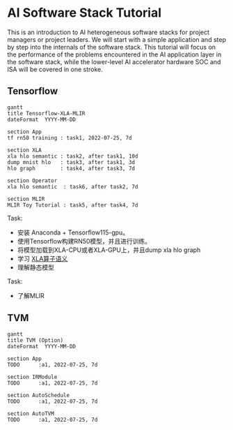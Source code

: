 # AI Software Stack Tutorial

This is an introduction to AI heterogeneous software stacks for project managers or project leaders. We will start with a simple application and step by step into the internals of the software stack. This tutorial will focus on the performance of the problems encountered in the AI application layer in the software stack, while the lower-level AI accelerator hardware SOC and ISA will be covered in one stroke.

## Tensorflow

```mermaid
gantt
title Tensorflow-XLA-MLIR
dateFormat  YYYY-MM-DD

section App
tf rn50 training : task1, 2022-07-25, 7d

section XLA
xla hlo semantic : task2, after task1, 10d
dump mnist hlo   : task3, after task1, 3d
hlo graph        : task4, after task3, 7d

section Operator
xla hlo semantic  : task6, after task2, 7d

section MLIR
MLIR Toy Tutorial : task5, after task4, 7d

```

Task:

* 安装 Anaconda + Tensorflow115-gpu。
* 使用Tensorflow构建RN50模型，并且进行训练。
* 将模型加载到XLA-CPU或者XLA-GPU上，并且dump xla hlo graph
* 学习 [XLA算子语义](https://www.tensorflow.org/xla/operation_semantics)
* 理解静态模型

Task:

* 了解MLIR

## TVM

```mermaid
gantt
title TVM (Option)
dateFormat  YYYY-MM-DD

section App
TODO      :a1, 2022-07-25, 7d

section IRModule
TODO      :a1, 2022-07-25, 7d

section AutoSchedule
TODO      :a1, 2022-07-25, 7d

section AutoTVM
TODO      :a1, 2022-07-25, 7d
```
